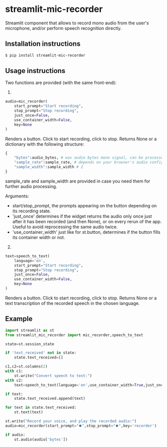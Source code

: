 # streamlit-mic-recorder

Streamlit component that allows to record mono audio from the user's microphone, and/or perform speech recognition directly.

## Installation instructions

```sh
$ pip install streamlit-mic-recorder
```

## Usage instructions

Two functions are provided (with the same front-end):

1.
```python
audio=mic_recorder(
    start_prompt="Start recording",
    stop_prompt="Stop recording", 
    just_once=False,
    use_container_width=False,
    key=None
)
```
Renders a button. Click to start recording, click to stop. Returns None or a dictionary with the following structure:
```python
{
    "bytes":audio_bytes, # wav audio bytes mono signal, can be processed directly by st.audio
    "sample_rate":sample_rate, # depends on your browser's audio configuration
    "sample_width":sample_width # 2
}
```
sample_rate and sample_width are provided in case you need them for further audio processing.

Arguments:
- start/stop_prompt, the prompts appearing on the button depending on its recording state.
- 'just_once' determines if the widget returns the audio only once just after it has been recorded (and then None), or on every rerun of the app. Useful to avoid reprocessing the same audio twice.
- 'use_container_width' just like for st.button, determines if the button fills its container width or not.  

2.
```python
text=speech_to_text(
    language='en',
    start_prompt="Start recording",
    stop_prompt="Stop recording", 
    just_once=False,
    use_container_width=False,
    key=None
)
```
Renders a button. Click to start recording, click to stop. Returns None or a text transcription of the recorded speech in the chosen language. 

## Example

```python
import streamlit as st
from streamlit_mic_recorder import mic_recorder,speech_to_text

state=st.session_state

if 'text_received' not in state:
    state.text_received=[]

c1,c2=st.columns(2)
with c1:
    st.write("Convert speech to text:")
with c2:
    text=speech_to_text(language='en',use_container_width=True,just_once=True,key='STT')

if text:       
    state.text_received.append(text)

for text in state.text_received:
    st.text(text)

st.write("Record your voice, and play the recorded audio:")
audio=mic_recorder(start_prompt="⏺️",stop_prompt="⏹️",key='recorder')

if audio:       
    st.audio(audio['bytes'])
```